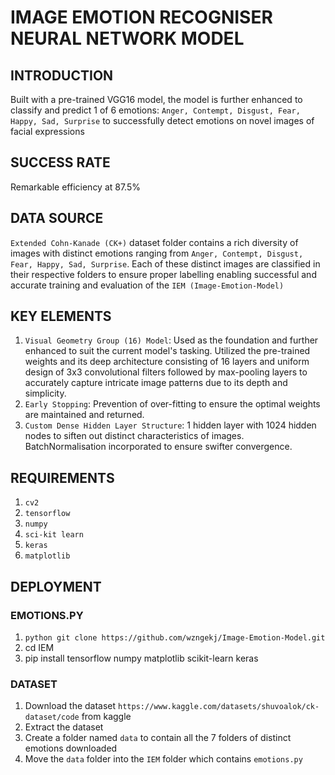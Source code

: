 # IMAGE EMOTION RECOGNISER NEURAL NETWORK MODEL
## INTRODUCTION
Built with a pre-trained VGG16 model, the model is further enhanced to classify and predict 1 of 6 emotions: `Anger, Contempt, Disgust, Fear, Happy, Sad, Surprise` to successfully detect emotions on novel images of facial expressions
## SUCCESS RATE
Remarkable efficiency at 87.5%
## DATA SOURCE
`Extended Cohn-Kanade (CK+)` dataset folder contains a rich diversity of images with distinct emotions ranging from `Anger, Contempt, Disgust, Fear, Happy, Sad, Surprise`. Each of these distinct images are classified in their respective folders to ensure proper labelling enabling successful and accurate training and evaluation of the `IEM (Image-Emotion-Model)`
## KEY ELEMENTS
1. `Visual Geometry Group (16) Model`: Used as the foundation and further enhanced to suit the current model's tasking. Utilized the pre-trained weights and its deep architecture consisting of 16 layers and uniform design of 3x3 convolutional filters followed by max-pooling layers to accurately capture intricate image patterns due to its depth and simplicity.
2. `Early Stopping`: Prevention of over-fitting to ensure the optimal weights are maintained and returned.
3. `Custom Dense Hidden Layer Structure`: 1 hidden layer with 1024 hidden nodes to siften out distinct characteristics of images. BatchNormalisation incorporated to ensure swifter convergence.
## REQUIREMENTS
1. `cv2`
2. `tensorflow`
3. `numpy`
4. `sci-kit learn`
5. `keras`
6. `matplotlib`
## DEPLOYMENT
### EMOTIONS.PY
1. ``` python git clone https://github.com/wzngekj/Image-Emotion-Model.git ```
3. cd IEM
4. pip install tensorflow numpy matplotlib scikit-learn keras
### DATASET
1. Download the dataset ```https://www.kaggle.com/datasets/shuvoalok/ck-dataset/code``` from kaggle
2. Extract the dataset
3. Create a folder named ```data``` to contain all the 7 folders of distinct emotions downloaded
4. Move the `data` folder into the `IEM` folder which contains `emotions.py`
